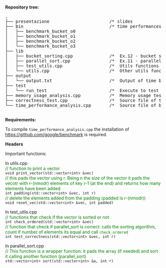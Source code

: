 <b>Repository tree:</b><br/>

<pre>
.
├── presentazione                       /* slides                       */
├── bin                                 /* time performances binaries   */
│   ├── benchmark_bucket_o0
│   ├── benchmark_bucket_o1
│   ├── benchmark_bucket_o2
│   └── benchmark_bucket_o3
├── lib
│   ├── bucket_sorting.cpp              /*  Ex.12 - bucket serial sorting algorithm */
│   ├── parallel_sort.cpp               /*  Ex.11 - parallel sorting optimized with Ex. 12 */
│   ├── test_utils.cpp                  /*  Utils functions for testing correctness *
│   └── utils.cpp                       /*  Other utils functions */
├── output
│   └── output.txt                      /*  Output of time benchmarks */
├── test
│   └── run_test                        /*  Execute to test correctness of the algorithm */
├── memory_usage_analysis.cpp           /*  Memory usage test source file - need to be compiled modifying instance size and using valgrind*/
├── correctness_test.cpp                /*  Source file of test/run_test */
└── time_performance_analysis.cpp       /*  Source file of bin/benchmark_bucket_oX */
 
</pre>

<b>
Requirements:
</b>

To compile `time_performance_analysis.cpp` the installation of https://github.com/google/benchmark is required. 

<b>Headers</b>

Important functions:

In utils.cpp 
<br>
<span style="color:green">
// function to print a vector 
</span></br>
`void print_vector(std::vector<int> &vec)`<br>
<span style="color:green">
// this pads the vector using r. Being n the size of the vector it pads the vecotr with r-(nmodr) elements of key r-1 (at the end) and returns how many elements have been added 
</span></br>
`int padding(std::vector<int> &vec, int r)`<br>
<span style="color:green">
// delete the elements added from the padding (padded is r-(nmodr))
</span></br>
`void reset_vec(std::vector<int> &vec, int padded)`

In test_utils.cpp
<br>
<span style="color:green">
// functions that check if the vector is sorted or not
</span></br>
`int check_ordered(std::vector<int> &vec)`
<br>
<span style="color:green">
// function that check if parallel_sort is correct: calls the sorting algorithm, count if number of elements its equal and call `check_ordered`
</span></br>
`int test_correctness(std::vector<int> &vec, int r)`
<br>

In parallel_sort.cpp <br>
<span style="color:green">
// This function is a wrapper function: it pads the array (if needed) and sort it calling another function (parallel_sort)
</span></br>
`std::vector<int> sort(std::vector<int> &a, int r)`
